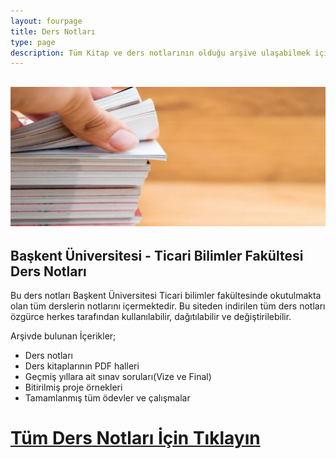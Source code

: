 ```yaml
---
layout: fourpage
title: Ders Notları
type: page
description: Tüm Kitap ve ders notlarının olduğu arşive ulaşabilmek için öncelikli olarak Kayıt Formunu tarafımıza ulaştırmanız gerekmektedir.
---
```


## ![Ders Notları](/assets/dersnotlarigorsel1.jpg)

## Başkent Üniversitesi - Ticari Bilimler Fakültesi Ders Notları

Bu ders notları Başkent Üniversitesi Ticari bilimler fakültesinde okutulmakta olan tüm derslerin notlarını içermektedir. Bu siteden indirilen tüm ders notları özgürce herkes tarafından kullanılabilir, dağıtılabilir ve değiştirilebilir.

Arşivde bulunan İçerikler;

*   Ders notları
*   Ders kitaplarının PDF halleri
*   Geçmiş yıllara ait sınav soruları(Vize ve Final)
*   Bitirilmiş proje örnekleri
*   Tamamlanmış tüm ödevler ve çalışmalar

# [Tüm Ders Notları İçin Tıklayın](https://www.mediafire.com/folder/v8j86tb4e2s6a/DersNotlari)
